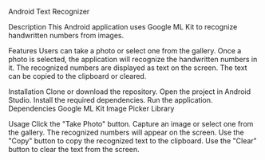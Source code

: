 Android Text Recognizer


Description
This Android application uses Google ML Kit to recognize handwritten numbers from images.

Features
Users can take a photo or select one from the gallery.
Once a photo is selected, the application will recognize the handwritten numbers in it.
The recognized numbers are displayed as text on the screen.
The text can be copied to the clipboard or cleared.



Installation
Clone or download the repository.
Open the project in Android Studio.
Install the required dependencies.
Run the application.
Dependencies
Google ML Kit
Image Picker Library



Usage
Click the "Take Photo" button.
Capture an image or select one from the gallery.
The recognized numbers will appear on the screen.
Use the "Copy" button to copy the recognized text to the clipboard.
Use the "Clear" button to clear the text from the screen.
